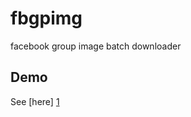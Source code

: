 # fbgpimg
facebook group image batch downloader

## Demo
See [here] [1]

  [1]: http://homepage.ntu.edu.tw/~b01505026/fbgic/        "here"
